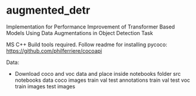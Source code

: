 # augmented_detr
Implementation for Performance Improvement of Transformer Based Models Using Data Augmentations in Object Detection Task

MS C++ Build tools required. Follow readme for installing pycoco:
https://github.com/philferriere/cocoapi


Data:
- Download coco and voc data and place inside notebooks folder
src
    notebooks
        data
            coco
                images
                    train
                    val
                    test
                annotations
                    train
                    val
                    test
            voc
                train
                    images
                test
                    images
